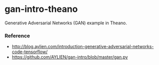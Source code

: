 # gan-intro-theano
Generative Adversarial Networks (GAN) example in Theano.

### Reference
 - http://blog.aylien.com/introduction-generative-adversarial-networks-code-tensorflow/
 - https://github.com/AYLIEN/gan-intro/blob/master/gan.py
 

